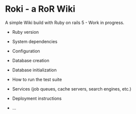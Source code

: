 # Roki - a RoR Wiki

A simple Wiki build with Ruby on rails 5 - Work in progress.



* Ruby version

* System dependencies

* Configuration

* Database creation

* Database initialization

* How to run the test suite

* Services (job queues, cache servers, search engines, etc.)

* Deployment instructions

* ...
